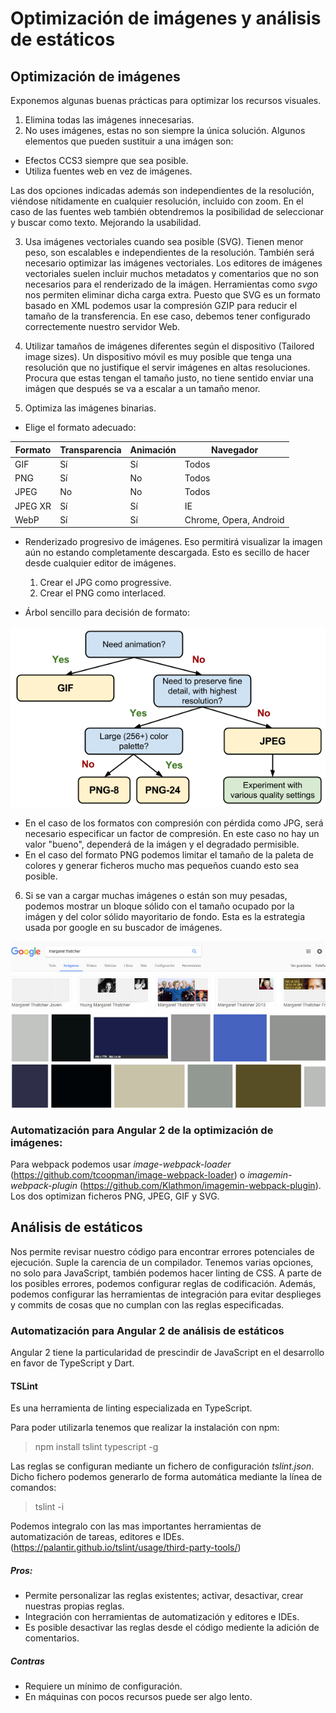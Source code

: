 # Optimización de imágenes y análisis de estáticos

## Optimización de imágenes

Exponemos algunas buenas prácticas para optimizar los recursos visuales.

1. Elimina todas las imágenes innecesarias.
2. No uses imágenes, estas no son siempre la única solución. Algunos elementos que pueden sustituir a una imágen son:

* Efectos CCS3 siempre que sea posible.
* Utiliza fuentes web en vez de imágenes.

Las dos opciones indicadas además son independientes de la resolución, viéndose nítidamente en cualquier resolución, incluido con zoom. En el caso de las fuentes web también obtendremos la posibilidad de seleccionar y buscar como texto. Mejorando la usabilidad.

3. Usa imágenes vectoriales cuando sea posible (SVG). Tienen menor peso, son escalables e independientes de la resolución.
También será necesario optimizar las imágenes vectoriales. Los editores de imágenes vectoriales suelen incluir muchos metadatos y comentarios que no son necesarios para el renderizado de la imágen. Herramientas como *svgo* nos permiten eliminar dicha carga extra.
Puesto que SVG es un formato basado en XML podemos usar la compresión GZIP para reducir el tamaño de la transferencia. En ese caso, debemos tener configurado correctemente nuestro servidor Web. 

4. Utilizar tamaños de imágenes diferentes según el dispositivo (Tailored image sizes). Un dispositivo móvil es muy posible que tenga una resolución que no justifique el servir imágenes en altas resoluciones. Procura que estas tengan el tamaño justo, no tiene sentido enviar una imágen que después se va a escalar a un tamaño menor. 

5. Optimiza las imágenes binarias.

* Elige el formato adecuado:

| Formato | Transparencia | Animación | Navegador 
| --- | --- | --- | --- 
| GIF | Sí | Sí | Todos 
| PNG | Sí | No | Todos 
| JPEG | No | No | Todos 
| JPEG XR | Sí | Sí | IE 
| WebP | Sí | Sí | Chrome, Opera, Android  

* Renderizado progresivo de imágenes. Eso permitirá visualizar la imagen aún no estando completamente descargada. Esto es secillo de hacer desde cualquier editor de imágenes.

    1. Crear el JPG como progressive. 
    2. Crear el PNG como interlaced.

* Árbol sencillo para decisión de formato:

![alt text](./resources/format-tree.png "Árbol de decisión de formato gráfico")
    
* En el caso de los formatos con compresión con pérdida como JPG, será necesario especificar un factor de compresión. En este caso no hay un valor "bueno", dependerá de la imágen y el degradado permisible.
* En el caso del formato PNG podemos limitar el tamaño de la paleta de colores y generar ficheros mucho mas pequeños cuando esto sea posible.

6. Si se van a cargar muchas imágenes o están son muy pesadas, podemos mostrar un bloque sólido con el tamaño ocupado por la imágen y del color sólido mayoritario de fondo. Esta es la estrategia usada por google en su buscador de imágenes.

![alt text](./resources/google-search.jpg "Google example")

### Automatización para Angular 2 de la optimización de imágenes:

Para webpack podemos usar *image-webpack-loader* (https://github.com/tcoopman/image-webpack-loader) o *imagemin-webpack-plugin* (https://github.com/Klathmon/imagemin-webpack-plugin). Los dos optimizan ficheros PNG, JPEG, GIF y SVG.

## Análisis de estáticos

Nos permite revisar nuestro código para encontrar errores potenciales de ejecución. Suple la carencia de un compilador. Tenemos varias opciones, no solo para JavaScript, también podemos hacer linting de CSS. A parte de los posibles errores, podemos configurar reglas de codificación. Además, podemos configurar las herramientas de integración para evitar desplieges y commits de cosas que no cumplan con las reglas especificadas.

### Automatización para Angular 2 de análisis de estáticos

Angular 2 tiene la particularidad de prescindir de JavaScript en el desarrollo en favor de TypeScript y Dart.

#### TSLint

Es una herramienta de linting especializada en TypeScript. 

Para poder utilizarla tenemos que realizar la instalación con npm:

> npm install tslint typescript -g

Las reglas se configuran mediante un fichero de configuración *tslint.json*. Dicho fichero podemos generarlo de forma automática mediante la línea de comandos:

> tslint -i

Podemos integralo con las mas importantes herramientas de automatización de tareas, editores e IDEs. (https://palantir.github.io/tslint/usage/third-party-tools/)

##### Pros:

* Permite personalizar las reglas existentes; activar, desactivar, crear nuestras propias reglas.
* Integración con herramientas de automatización y editores e IDEs.
* Es posible desactivar las reglas desde el código mediente la adición de comentarios.

##### Contras

* Requiere un mínimo de configuración.
* En máquinas con pocos recursos puede ser algo lento. 